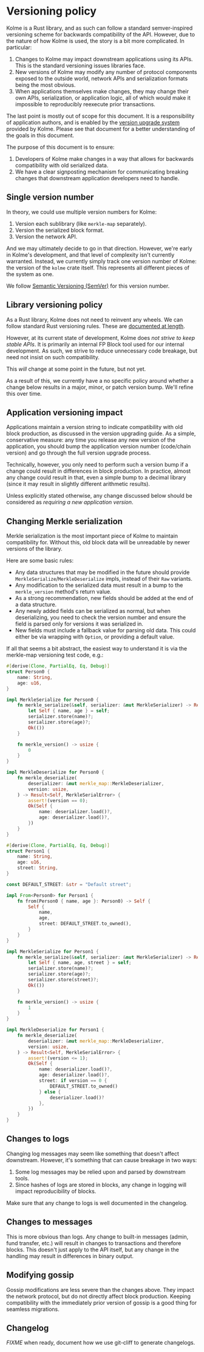 # Versioning policy

<!-- toc -->

Kolme is a Rust library, and as such can follow a standard semver-inspired versioning scheme for backwards compatibility of the API. However, due to the nature of how Kolme is used, the story is a bit more complicated. In particular:

1. Changes to Kolme may impact downstream applications using its APIs. This is the standard versioning issues libraries face.
2. New versions of Kolme may modify any number of protocol components exposed to the outside world, network APIs and serialization formats being the most obvious.
3. When applications themselves make changes, they may change their own APIs, serialization, or application logic, all of which would make it impossible to reproducibly reexecute prior transactions.

The last point is mostly out of scope for this document. It is a responsibility of application authors, and is enabled by the [version upgrade system](../technical/version-upgrades.md) provided by Kolme. Please see that document for a better understanding of the goals in this document.

The purpose of this document is to ensure:

1. Developers of Kolme make changes in a way that allows for backwards compatibility with old serialized data.
2. We have a clear signposting mechanism for communicating breaking changes that downstream application developers need to handle.

## Single version number

In theory, we could use multiple version numbers for Kolme:

1. Version each sublibrary (like `merkle-map` separately).
2. Version the serialized block format.
3. Version the network API.

And we may ultimately decide to go in that direction. However, we're early in Kolme's development, and that level of complexity isn't currently warranted. Instead, we currently simply track one version number of Kolme: the version of the `kolme` crate itself. This represents all different pieces of the system as one.

We follow [Semantic Versioning (SemVer)](https://semver.org/) for this version number.

## Library versioning policy

As a Rust library, Kolme does not need to reinvent any wheels. We can follow standard Rust versioning rules. These are [documented at length](https://doc.rust-lang.org/cargo/reference/semver.html).

However, at its current state of development, Kolme does _not strive to keep stable APIs_. It is primarily an internal FP Block tool used for our internal development. As such, we strive to reduce unnecessary code breakage, but need not insist on such compatibility.

This _will_ change at some point in the future, but not yet.

As a result of this, we currently have a no specific policy around whether a change below results in a major, minor, or patch version bump. We'll refine this over time.

## Application versioning impact

Applications maintain a version string to indicate compatibility with old block production, as discussed in the version upgrading guide. As a simple, conservative measure: any time you release any new version of the application, you should bump the application version number (code/chain version) and go through the full version upgrade process.

Technically, however, you only need to perform such a version bump if a change could result in differences in block production. In practice, almost any change could result in that, even a simple bump to a decimal library (since it may result in slightly different arithmetic results).

Unless explicitly stated otherwise, any change discussed below should be considered as _requiring a new application version_.

## Changing Merkle serialization

Merkle serialization is the most important piece of Kolme to maintain compatibility for. Without this, old block data will be unreadable by newer versions of the library.

Here are some basic rules:

* Any data structures that may be modified in the future should provide `MerkleSerialize`/`MerkleDeserialize` impls, instead of their `Raw` variants.
* Any modification to the serialized data must result in a bump to the `merkle_version` method's return value.
* As a strong recommendation, new fields should be added at the end of a data structure.
* Any newly added fields can be serialized as normal, but when deserializing, you need to check the version number and ensure the field is parsed only for versions it was serialized in.
* New fields must include a fallback value for parsing old data. This could either be via wrapping with `Option`, or providing a default value.

If all that seems a bit abstract, the easiest way to understand it is via the merkle-map versioning test code, e.g.:

```rust
#[derive(Clone, PartialEq, Eq, Debug)]
struct Person0 {
    name: String,
    age: u16,
}

impl MerkleSerialize for Person0 {
    fn merkle_serialize(&self, serializer: &mut MerkleSerializer) -> Result<(), MerkleSerialError> {
        let Self { name, age } = self;
        serializer.store(name)?;
        serializer.store(age)?;
        Ok(())
    }

    fn merkle_version() -> usize {
        0
    }
}

impl MerkleDeserialize for Person0 {
    fn merkle_deserialize(
        deserializer: &mut merkle_map::MerkleDeserializer,
        version: usize,
    ) -> Result<Self, MerkleSerialError> {
        assert!(version == 0);
        Ok(Self {
            name: deserializer.load()?,
            age: deserializer.load()?,
        })
    }
}

#[derive(Clone, PartialEq, Eq, Debug)]
struct Person1 {
    name: String,
    age: u16,
    street: String,
}

const DEFAULT_STREET: &str = "Default street";

impl From<Person0> for Person1 {
    fn from(Person0 { name, age }: Person0) -> Self {
        Self {
            name,
            age,
            street: DEFAULT_STREET.to_owned(),
        }
    }
}

impl MerkleSerialize for Person1 {
    fn merkle_serialize(&self, serializer: &mut MerkleSerializer) -> Result<(), MerkleSerialError> {
        let Self { name, age, street } = self;
        serializer.store(name)?;
        serializer.store(age)?;
        serializer.store(street)?;
        Ok(())
    }

    fn merkle_version() -> usize {
        1
    }
}

impl MerkleDeserialize for Person1 {
    fn merkle_deserialize(
        deserializer: &mut merkle_map::MerkleDeserializer,
        version: usize,
    ) -> Result<Self, MerkleSerialError> {
        assert!(version <= 1);
        Ok(Self {
            name: deserializer.load()?,
            age: deserializer.load()?,
            street: if version == 0 {
                DEFAULT_STREET.to_owned()
            } else {
                deserializer.load()?
            },
        })
    }
}
```

## Changes to logs

Changing log messages may seem like something that doesn't affect downstream. However, it's something that can cause breakage in two ways:

1. Some log messages may be relied upon and parsed by downstream tools.
2. Since hashes of logs are stored in blocks, any change in logging will impact reproducibility of blocks.

Make sure that any change to logs is well documented in the changelog.

## Changes to messages

This is more obvious than logs. Any change to built-in messages (admin, fund transfer, etc.) will result in changes to transactions and therefore blocks. This doesn't just apply to the API itself, but any change in the handling may result in differences in binary output.

## Modifying gossip

Gossip modifications are less severe than the changes above. They impact the network protocol, but do not directly affect block production. Keeping compatibility with the immediately prior version of gossip is a good thing for seamless migrations.

## Changelog

*FIXME* when ready, document how we use git-cliff to generate changelogs.
